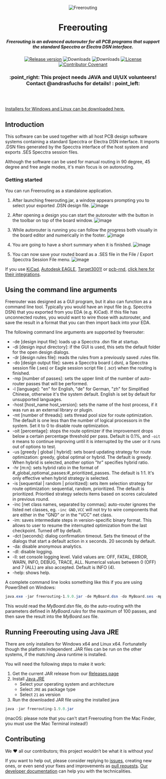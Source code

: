 <p align="center">
<img src="https://raw.githubusercontent.com/freerouting/freerouting/master/design/social_preview/freerouting_social_preview_1280x960_v2.png" alt="Freerouting" title="Freerouting" align="center">
</p>
<h1 align="center">Freerouting</h1>
<h5 align="center">Freerouting is an advanced autorouter for all PCB programs that support the standard Specctra or Electra DSN interface.</h5>

<p align="center">
    <a href="https://github.com/freerouting/freerouting/releases"><img src="https://img.shields.io/github/v/release/freerouting/freerouting" alt="Release version" /></a>
    <img src="https://img.shields.io/github/downloads/freerouting/freerouting/v1.9.0/total" alt="Downloads"/>
    <img src="https://img.shields.io/github/downloads/freerouting/freerouting/total" alt="Downloads"/>
    <a href="LICENSE"><img src="https://img.shields.io/github/license/freerouting/freerouting" alt="License"/></a>
	<a href="/docs/code_of_conduct.md"><img src="https://img.shields.io/badge/Contributor%20Covenant-2.1-4baaaa.svg" alt="Contributor Covenant" /></a>
</p>

<h3 align="center">:point_right: This project needs JAVA and UI/UX volunteers! Contact @andrasfuchs for details! :
point_left:</h3>

<br/>
<br/>

[Installers for Windows and Linux can be downloaded here.](https://github.com/freerouting/freerouting/releases)

## Introduction

This software can be used together with all host PCB design software systems containing a standard Specctra or Electra
DSN interface. It imports .DSN files generated by the Specctra interface of the host system and exports .SES Specctra
session files.

Although the software can be used for manual routing in 90 degree, 45 degree and free angle modes, it's main focus is on
autorouting.

### Getting started

You can run Freerouting as a standalone application.

1) After launching freerouting.jar, a window appears prompting you to select your exported .DSN design file.
   ![image](https://user-images.githubusercontent.com/910321/167868226-f046da72-357d-44f6-ba0d-ee27d34725c1.png)

2) After opening a design you can start the autorouter with the button in the toolbar on top of the board window.
   ![image](https://user-images.githubusercontent.com/910321/167868601-1510f75d-73a2-4321-ac03-2dd4a91732eb.png)

3) While autorouter is running you can follow the progress both visually in the board editor and numerically in the
   footer.
   ![image](https://user-images.githubusercontent.com/910321/167869140-6101e9c2-d58d-48fd-b245-6a00225df042.png)

4) You are going to have a short summary when it is finished.
   ![image](https://user-images.githubusercontent.com/910321/167869313-40cfa1c7-d896-40cd-b485-53da0139562a.png)

5) You can now save your routed board as a .SES file in the File / Export Specctra Session File menu.
   ![image](https://user-images.githubusercontent.com/910321/167869579-fe40c3ff-09ce-4687-9b78-142706cfc342.png)

If you
use [KiCad](#additional-steps-for-users-of-kicad), [Autodesk EAGLE](#additional-steps-for-users-of-autodesk-eagle), [Target3001!](#additional-steps-for-users-of-target-3001)
or [pcb-rnd](#additional-steps-for-users-of-pcb-rnd), [click here for their integrations](/docs/integrations.md).

## Using the command line arguments

Freerouter was designed as a GUI program, but it also can function as a command line tool. Typically you would have an
input file (e.g. Specctra DSN) that you exported from you EDA (e.g. KiCad). If this file has unconnected routes, you
would want to wire those with autorouter, and save the result in a format that you can then import back into your EDA.

The following command line arguments are supported by freerouter:

* -de [design input file]: loads up a Specctra .dsn file at startup.
* -di [design input directory]: if the GUI is used, this sets the default folder for the open design dialogs.
* -dr [design rules file]: reads the rules from a previously saved .rules file.
* -do [design output file]: saves a Specctra board (.dsn), a Specctra session file (.ses) or Eagle session script file (
  .scr) when the routing is finished.
* -mp [number of passes]: sets the upper limit of the number of auto-router passes that will be performed.
* -l [language]: "en" for English, "de" for German, "zh" for Simplified Chinese, otherwise it's the system default.
  English is set by default for unsupported languages.
* -host [host_name host_version]: sets the name of the host process, if it was run as an external library or plugin.
* -mt [number of threads]: sets thread pool size for route optimization. The default is one less than the number of
  logical processors in the system. Set it to 0 to disable route optimization.
* -oit [percentage]: stops the route optimizer if the improvement drops below a certain percentage threshold per pass.
  Default is 0.1%, and `-oit 0` means to continue improving until it is interrupted by the user or it runs out of
  options to test.
* -us [greedy | global | hybrid]: sets board updating strategy for route optimization: greedy, global optimal or hybrid.
  The default is greedy. When hybrid is selected, another option "hr" specifies hybrid ratio.
* -hr [m:n]: sets hybrid ratio in the format of #_global_optiomal_passes:#_prioritized_passes. The default is 1:1. It's
  only effective when hybrid strategy is selected.
* -is [sequential | random | prioritized]: sets item selection strategy for route optimization: sequential, random,
  prioritized. The default is prioritized. Prioritied strategy selects items based on scores calculated in previous
  round.
* -inc [net class names, separated by commas]: auto-router ignores the listed net classes, eg. `-inc GND,VCC` will not
  try to wire components that are either in the "GND" or in the "VCC" net class.
* -im: saves intermediate steps in version-specific binary format. This allows to user to resume the interrupted
  optimization from the last checkpoint. Turned off by default.
* -dct [seconds]: dialog confirmation timeout. Sets the timeout of the dialogs that start a default action in x seconds.
  20 seconds by default.
* -da: disable anonymous analytics.
* -dl: disable logging.
* -ll: set console logging level. Valid values are: OFF, FATAL, ERROR, WARN, INFO, DEBUG, TRACE, ALL. Numerical
  values between 0 (OFF) and 7 (ALL) are also accepted. Default is INFO (4).
* -help: shows help.

A complete command line looks something like this if you are using PowerShell on Windows:

```powershell
java.exe -jar freerouting-1.9.0.jar -de MyBoard.dsn -do MyBoard.ses -mp 100 -dr MyBoard.rules
```

This would read the _MyBoard.dsn_ file, do the auto-routing with the parameters defined in _MyBoard.rules_ for the
maximum of 100 passes, and then save the result into the _MyBoard.ses_ file.

## Running Freerouting using Java JRE

There are only installers for Windows x64 and Linux x64. Fortunatelly though the platform independent .JAR files can be
run on the other systems, if the matching Java runtime is installed.

You will need the following steps to make it work:

1. Get the current JAR release from our [Releases page](https://github.com/freerouting/freerouting/releases)
2. Install [Java JRE](https://adoptium.net/temurin/releases/)
    * Select your operating system and architecture
    * Select `JRE` as package type
    * Select `21` as version
4. Run the downloaded JAR file using the installed java

```powershell
java -jar freerouting-1.9.0.jar
```

(macOS: please note that you can't start Freerouting from the Mac Finder, you must use the Mac Terminal instead!)

## Contributing

We ❤️ all our contributors; this project wouldn’t be what it is without you!

If you want to help out, please consider replying to [issues](https://github.com/freerouting/freerouting/issues),
creating new ones, or even send your fixes and improvements
as [pull requests](https://github.com/freerouting/freerouting/pulls). [Our developer documentation](/docs/developer.md)
can help you with the technicalities.